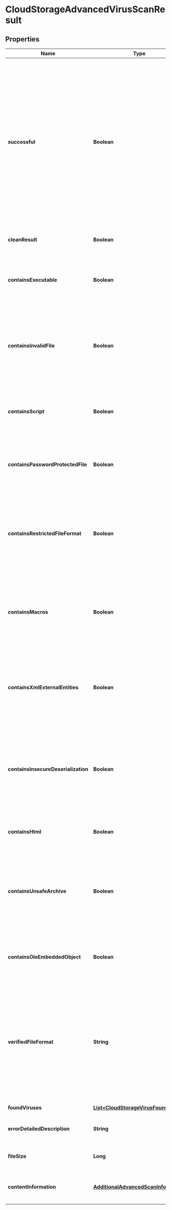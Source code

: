 
# CloudStorageAdvancedVirusScanResult

## Properties
Name | Type | Description | Notes
------------ | ------------- | ------------- | -------------
**successful** | **Boolean** | True if the operation of retrieving the file, and scanning it were successfully completed, false if the file could not be downloaded from cloud storage, or if the file could not be scanned.  Note that successful completion does not mean the file is clean; for the output of the virus scanning operation itself, use the CleanResult and FoundViruses parameters. |  [optional]
**cleanResult** | **Boolean** | True if the scan contained no viruses, false otherwise |  [optional]
**containsExecutable** | **Boolean** | True if the scan contained an executable (application code), which can be a significant risk factor |  [optional]
**containsInvalidFile** | **Boolean** | True if the scan contained an invalid file (such as a PDF that is not a valid PDF, Word Document that is not a valid Word Document, etc.), which can be a significant risk factor |  [optional]
**containsScript** | **Boolean** | True if the scan contained a script (such as a PHP script, Python script, etc.) which can be a significant risk factor |  [optional]
**containsPasswordProtectedFile** | **Boolean** | True if the scan contained a password protected or encrypted file, which can be a significant risk factor |  [optional]
**containsRestrictedFileFormat** | **Boolean** | True if the uploaded file is of a type that is not allowed based on the optional restrictFileTypes parameter, false otherwise; if restrictFileTypes is not set, this will always be false |  [optional]
**containsMacros** | **Boolean** | True if the uploaded file contains embedded Macros of other embedded threats within the document, which can be a significant risk factor |  [optional]
**containsXmlExternalEntities** | **Boolean** | True if the uploaded file contains embedded XML External Entity threats of other embedded threats within the document, which can be a significant risk factor |  [optional]
**containsInsecureDeserialization** | **Boolean** | True if the uploaded file contains embedded Insecure Deserialization threats of other embedded threats within the document, which can be a significant risk factor |  [optional]
**containsHtml** | **Boolean** | True if the uploaded file contains HTML, which can be a significant risk factor |  [optional]
**containsUnsafeArchive** | **Boolean** | True if the uploaded file contains unsafe archive (e.g. zip) content, such as a Zip Bomb, or other configurations of a zip file that could lead to an unsafe extraction |  [optional]
**containsOleEmbeddedObject** | **Boolean** | True if the uploaded file contains an OLE embedded object, which can be a significant risk factor |  [optional]
**verifiedFileFormat** | **String** | For file format verification-supported file formats, the contents-verified file format of the file.  Null indicates that the file format is not supported for contents verification.  If a Virus or Malware is found, this field will always be set to Null. |  [optional]
**foundViruses** | [**List&lt;CloudStorageVirusFound&gt;**](CloudStorageVirusFound.md) | Array of viruses found, if any |  [optional]
**errorDetailedDescription** | **String** | Detailed error message if the operation was not successful |  [optional]
**fileSize** | **Long** | Size in bytes of the file that was retrieved and scanned |  [optional]
**contentInformation** | [**AdditionalAdvancedScanInformation**](AdditionalAdvancedScanInformation.md) | Contains additional non-threat content verification information |  [optional]



